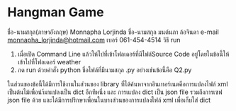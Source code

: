 # Hangman Game
ชื่อ-นามสกุล(ภาษาอังกฤษ)    Monnapha Lorjinda
ชื่อ-นามสกุล มนต์นภา ล้อจินดา
e-mail monnapha_lorjinda@hotmail.com
เบอร์ 061-454-4514
วิธี run 
1. เมื่อเปิด Command Line แล้วให้ไปที่เข้าโฟลเดอร์ที่มีไฟล์Source Code อยู่โดยในข้อนี้ให้เข้าไปที่โฟลเดอร์ weather
2. กด run ด้วยคำสั่ง python ชื่อไฟล์ที่มีนามสกุล .py อย่างเช่นข้อนี้คือ Q2.py

ในส่วนของข้อนี้ได้มีการใช้งานในส่วนของ library ที่ได้ค้นหาจากอินเทอร์เนตคือการแปลงไฟล์ xml เป็นต้นไม้เพื่อนำ้มาแปลงเป็น dict อีกทีหนึ่ง และ การเแปลง dict เป็น json file รวมถึงการเซฟ json file ด้วย และได้มีการปรึกษาเพื่อนในบางส่วนของการแปลงไฟล์ xml เพื่อเก็บใส่ dict
